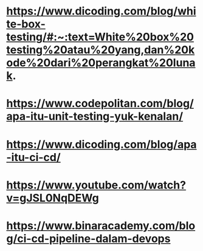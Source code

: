 # https://www.dicoding.com/blog/white-box-testing/#:~:text=White%20box%20testing%20atau%20yang,dan%20kode%20dari%20perangkat%20lunak.
# https://www.codepolitan.com/blog/apa-itu-unit-testing-yuk-kenalan/
# https://www.dicoding.com/blog/apa-itu-ci-cd/
# https://www.youtube.com/watch?v=gJSL0NqDEWg
# https://www.binaracademy.com/blog/ci-cd-pipeline-dalam-devops
